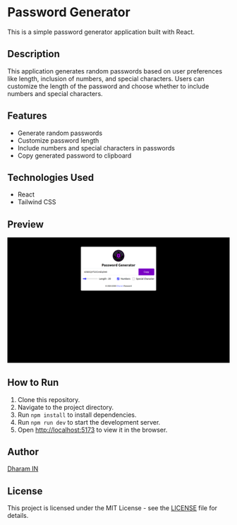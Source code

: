 # Password Generator

This is a simple password generator application built with React.

## Description

This application generates random passwords based on user preferences like length, inclusion of numbers, and special characters. Users can customize the length of the password and choose whether to include numbers and special characters.

## Features

- Generate random passwords
- Customize password length
- Include numbers and special characters in passwords
- Copy generated password to clipboard

## Technologies Used

- React
- Tailwind CSS

## Preview

![Password Generator Preview](./Screenshot/preview.png)

## How to Run

1. Clone this repository.
2. Navigate to the project directory.
3. Run `npm install` to install dependencies.
4. Run `npm run dev` to start the development server.
5. Open [http://localhost:5173](http://localhost:5173) to view it in the browser.

## Author

[Dharam IN](https://github.com/Dharam-IN)

## License

This project is licensed under the MIT License - see the [LICENSE](LICENSE) file for details.
